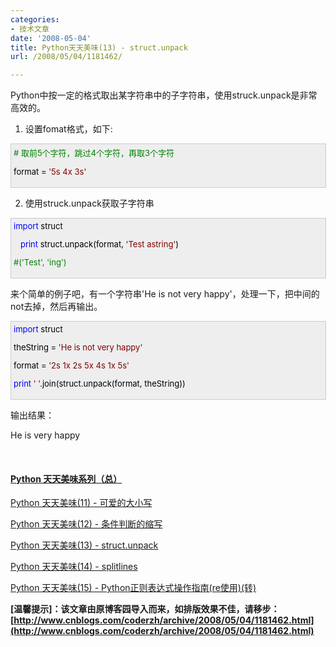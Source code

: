 ```yaml
---
categories:
- 技术文章
date: '2008-05-04'
title: Python天天美味(13) - struct.unpack
url: /2008/05/04/1181462/

---
```



Python中按一定的格式取出某字符串中的子字符串，使用struck.unpack是非常高效的。

1. 设置fomat格式，如下:

<div style="border: 1px solid #cccccc; padding: 4px 5px 4px 4px; background-color: #eeeeee; font-size: 13px; width: 98%;"><span style="color: #008000;">#</span><span style="color: #008000;">&nbsp;取前5个字符，跳过4个字符，再取3个字符</span><span style="color: #008000;">

</span><span style="color: #000000;">format&nbsp;</span><span style="color: #000000;">=</span><span style="color: #000000;">&nbsp;</span><span style="color: #800000;">'</span><span style="color: #800000;">5s&nbsp;4x&nbsp;3s</span><span style="color: #800000;">'</span></div>

2. 使用struck.unpack获取子字符串

<div style="border: 1px solid #cccccc; padding: 4px 5px 4px 4px; background-color: #eeeeee; font-size: 13px; width: 98%;"><span style="color: #0000ff;">import</span><span style="color: #000000;">&nbsp;struct</span><span style="color: #0000ff;">

&nbsp;&nbsp; print</span><span style="color: #000000;">&nbsp;struct.unpack(format,&nbsp;</span><span style="color: #800000;">'</span><span style="color: #800000;">Test&nbsp;astring</span><span style="color: #800000;">'</span><span style="color: #000000;">)

</span><span style="color: #008000;">#</span><span style="color: #008000;">('Test',&nbsp;'ing')</span></div>

来个简单的例子吧，有一个字符串'He is not very happy'，处理一下，把中间的not去掉，然后再输出。

<div style="border: 1px solid #cccccc; padding: 4px 5px 4px 4px; background-color: #eeeeee; font-size: 13px; width: 98%;"><span style="color: #0000ff;">import</span><span style="color: #000000;">&nbsp;struct

theString&nbsp;</span><span style="color: #000000;">=</span><span style="color: #000000;">&nbsp;</span><span style="color: #800000;">'</span><span style="color: #800000;">He&nbsp;is&nbsp;not&nbsp;very&nbsp;happy</span><span style="color: #800000;">'</span><span style="color: #000000;">

format&nbsp;</span><span style="color: #000000;">=</span><span style="color: #000000;">&nbsp;</span><span style="color: #800000;">'</span><span style="color: #800000;">2s&nbsp;1x&nbsp;2s&nbsp;5x&nbsp;4s&nbsp;1x&nbsp;5s</span><span style="color: #800000;">'</span><span style="color: #000000;">

</span><span style="color: #0000ff;">print</span><span style="color: #000000;">&nbsp;</span><span style="color: #800000;">'</span><span style="color: #800000;">&nbsp;</span><span style="color: #800000;">'</span><span style="color: #000000;">.join(struct.unpack(format,&nbsp;theString))</span></div>

输出结果：

He is very happy

&nbsp;

#### [Python  天天美味系列（总）](http://www.cnblogs.com/coderzh/archive/2008/07/08/pythoncookbook.html)

[Python    天天美味(11) - 可爱的大小写](http://www.cnblogs.com/coderzh/archive/2008/05/04/1181340.html) 

[Python    天天美味(12) - 条件判断的缩写](http://www.cnblogs.com/coderzh/archive/2008/05/04/1181416.html)&nbsp;
  
[Python    天天美味(13) - struct.unpack](http://www.cnblogs.com/coderzh/archive/2008/05/04/1181462.html)&nbsp; &nbsp;
  
[Python    天天美味(14) - splitlines](http://www.cnblogs.com/coderzh/archive/2008/05/05/1183967.html) &nbsp;
  
[Python    天天美味(15) - Python正则表达式操作指南(re使用)(转)](http://www.cnblogs.com/coderzh/archive/2008/05/06/1185755.html)&nbsp; 


**[温馨提示]：该文章由原博客园导入而来，如排版效果不佳，请移步：[http://www.cnblogs.com/coderzh/archive/2008/05/04/1181462.html](http://www.cnblogs.com/coderzh/archive/2008/05/04/1181462.html)**